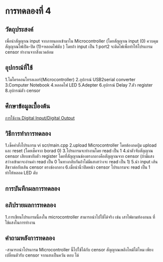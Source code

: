 # การทดลองที่ 4  

## วัตถุประสงค์
เพื่อนำสัญญาณ input จากภายนอกเข้ามาใน Microcontroller (โดยสัญญาณ input (0) ควบคุมสัญญาณไฟเปิด-ปิด (1)=หลอดไฟดับ )
โดยถ้า input เป็น 1 port2 จะติดไฟเพื่อทำให้โปรแกรม censor ทำงานจากสิ่งแวดล้อม

## อุปกรณ์ที่ใช้
1.ไมโครคอนโทรลเลอร์(Microcontroller)
2.อุปกรณ์ USB2serial converter
3.Computer Notebook
4.หลอดไฟ LED
5.Adepter
6.อุปกรณ์ Delay 
7.ตัว register
8.อุปกรณ์ตัว censor

## ศึกษาข้อมูลเบื้องต้น
[การใช้งาน Digital Input/Digital Output](https://blog.thaieasyelec.com/espino32-ch4-how-to-use-digital-input-output/)

## วิธีการทำการทดลอง
1.เช็คคำสั่งโปรแกรม vi scr/main.cpp
2.upload Microcontroller โดยต้องกดปุ่ม upload และ reset (โดยเช็คจาก borad 0) 
3.โปรแกรมจะทำงานโดย read เป็น 1
4.นำตัวจับสัญญาณ censor เสียบขากับตัว register โดยที่สัญญาณช่องตรงกลางคือสัญญาณจาก censor (ถ้ามีแสงสว่างเข้ามาจะอ่านค่า read เป็น 0 ในทางกลับกันถ้าไม่มีแสงสว่างจะ read เป็น 1)
5.นำ input เส้นสีขาวต่อกับเส้น censor ตรงช่องกลาง
6.เมื่อนำนิ้วปิดหน้า censor โปรแกรมจะ read เป็น 1 ทำให้หลอด LED ดับ

## การบันทึกผลการทดลอง

## อภิปรายผลการทดลอง
1.การเขียนโปรแกรมนี้ลงใน microcontroller สามารถนำไปใช้ได้จริง เช่น เสาไฟตามท้องถนน ที่ใช้แสงในการทำงาน  

## คำถามหลังการทดลอง
-สามารถนำโปรแกรม Microcontroller นี้ไปใช้ได้กับ censor สัญญาณเพลิงไหม้ได้ไหม เพียงเปลี่ยนตัวรับ censor จากแสงเป็นควัน
ตอบ ได้
